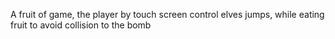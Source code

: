 A fruit of game, the player by touch screen control elves jumps, while eating fruit to avoid collision to the bomb

